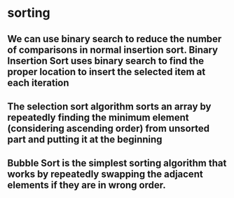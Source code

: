 # sorting
## We can use binary search to reduce the number of comparisons in normal insertion sort. Binary Insertion Sort uses binary search to find the proper location to insert the selected item at each iteration

## The selection sort algorithm sorts an array by repeatedly finding the minimum element (considering ascending order) from unsorted part and putting it at the beginning

## Bubble Sort is the simplest sorting algorithm that works by repeatedly swapping the adjacent elements if they are in wrong order.
